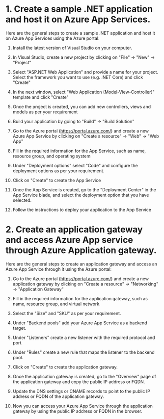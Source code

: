 # 1. Create a sample .NET application and host it on Azure App Services.

Here are the general steps to create a sample .NET application and host it on Azure App Services using the Azure portal:

1.	Install the latest version of Visual Studio on your computer.

2.	In Visual Studio, create a new project by clicking on "File" -> "New" -> "Project"

3.	Select "ASP.NET Web Application" and provide a name for your project. Select the framework you want to use (e.g. .NET Core) and click "Create"

4.	In the next window, select "Web Application (Model-View-Controller)" template and click "Create"

5.	Once the project is created, you can add new controllers, views and models as per your requirement

6.	Build your application by going to "Build" -> "Build Solution"

7.	Go to the Azure portal (https://portal.azure.com/) and create a new Azure App Service by clicking on "Create a resource" -> "Web" -> "Web App"

8.	Fill in the required information for the App Service, such as name, resource group, and operating system

9.	Under "Deployment options" select "Code" and configure the deployment options as per your requirement.

10.	Click on "Create" to create the App Service

11.	Once the App Service is created, go to the "Deployment Center" in the App Service blade, and select the deployment option that you have selected.

12.	Follow the instructions to deploy your application to the App Service


# 2. Create an application gateway and access Azure App service through Azure Application gateway.

Here are the general steps to create an application gateway and access an Azure App Service through it using the Azure portal:

1.	Go to the Azure portal (https://portal.azure.com/) and create a new application gateway by clicking on "Create a resource" -> "Networking" -> "Application Gateway"

2.	Fill in the required information for the application gateway, such as name, resource group, and virtual network.

3.	Select the "Size" and "SKU" as per your requirement.

4.	Under "Backend pools" add your Azure App Service as a backend target.

5.	Under "Listeners" create a new listener with the required protocol and port.

6.	Under "Rules" create a new rule that maps the listener to the backend pool.

7.	Click on "Create" to create the application gateway.

8.	Once the application gateway is created, go to the "Overview" page of the application gateway and copy the public IP address or FQDN.

9.	Update the DNS settings or CNAME records to point to the public IP address or FQDN of the application gateway.

10.	Now you can access your Azure App Service through the application gateway by using the public IP address or FQDN in the browser.

